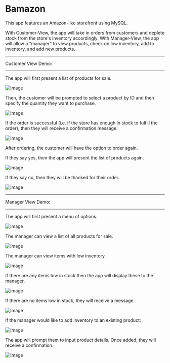 # Bamazon

This app features an Amazon-like storefront using MySQL.

With Customer-View, the app will take in orders from customers and deplete stock from the store's inventory accordingly.  With Manager-View, the app will allow a “manager” to view products, check on low inventory, add to inventory, and add new products.

_____________________________________________________

Customer View Demo:
_____________________________________________________

The app will first present a list of products for sale.

![image](https://cloud.githubusercontent.com/assets/22288641/25955336/fd092128-3636-11e7-92e4-ae0475597ecd.png)

Then, the customer will be prompted to select a product by ID and then specify the quantity they want to purchase.

![image](https://cloud.githubusercontent.com/assets/22288641/25955340/fd204dbc-3636-11e7-8fda-51420f09e104.png)

If the order is successful (i.e. if the store has enough in stock to fulfill the order), then they will receive a confirmation message.

![image](https://cloud.githubusercontent.com/assets/22288641/25955335/fd095d82-3636-11e7-9fb9-454dd249cc98.png)

After ordering, the customer will have the option to order again.

If they say yes, then the app will present the list of products again.  

![image](https://cloud.githubusercontent.com/assets/22288641/25955337/fd099540-3636-11e7-98f0-491aaaa2e1b1.png)

If they say no, then they will be thanked for their order.

![image](https://cloud.githubusercontent.com/assets/22288641/25955338/fd0b7996-3636-11e7-9a8f-440939d526b9.png)

_____________________________________________________

Manager View Demo:
_____________________________________________________

The app will first present a menu of options.

![image](https://cloud.githubusercontent.com/assets/22288641/25956158/faf54eaa-3638-11e7-923d-04610b487cb5.png)

The manager can view a list of all products for sale.

![image](https://cloud.githubusercontent.com/assets/22288641/25956162/fb08686e-3638-11e7-9d2c-a9f39d4544b6.png)

The manager can view items with low inventory.

![image](https://cloud.githubusercontent.com/assets/22288641/25956164/fb0b809e-3638-11e7-8178-292c230ec812.png)

If there are any items low in stock then the app will display these to the manager.

![image](https://cloud.githubusercontent.com/assets/22288641/25956156/faf060a2-3638-11e7-9b12-9a3ae75cedc3.png)

If there are no items low in stock, they will receive a message.

![image](https://cloud.githubusercontent.com/assets/22288641/25956157/faf1eb20-3638-11e7-891f-1e883c02eb3f.png)

If the manager would like to add inventory to an existing product:

![image](https://cloud.githubusercontent.com/assets/22288641/25956154/faede12e-3638-11e7-85d0-aaa3580ee16f.png)

The app will prompt them to input product details.  Once added, they will receive a confirmation.

![image](https://cloud.githubusercontent.com/assets/22288641/25956163/fb0a00ca-3638-11e7-9502-1586720c9679.png)
